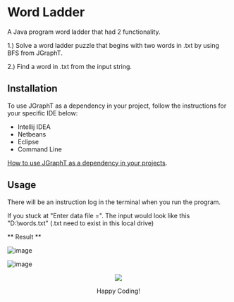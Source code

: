 # Word Ladder

A Java program word ladder that had 2 functionality.

1.) Solve a word ladder puzzle that begins with two words in .txt by using BFS from JGraphT.

2.) Find a word in .txt from the input string.

## Installation

To use JGraphT as a dependency in your project, follow the instructions for your specific IDE below:

  - Intellij IDEA
  - Netbeans
  - Eclipse
  - Command Line

[How to use JGraphT as a dependency in your projects](https://github.com/jgrapht/jgrapht/wiki/Users:-How-to-use-JGraphT-as-a-dependency-in-your-projects#developing-using-netbeans).

## Usage

There will be an instruction log in the terminal when you run the program.

If you stuck at "Enter data file =". The input would look like this "D:\words.txt" (.txt need to exist in this local drive)

** Result **

![image](https://github.com/PattrayusC/WordLadderBFS/assets/121107697/d81fe14d-b13f-4f82-b2f7-e7990c15eed4)

![image](https://github.com/PattrayusC/WordLadderBFS/assets/121107697/94c2279a-c59c-4887-8eac-a7205cc84779)

<p align="center">
  <img src="https://media.tenor.com/52M2P0XtgQUAAAAi/roblox-dance.gif">
</p>
<p align="center">Happy Coding!</p>
